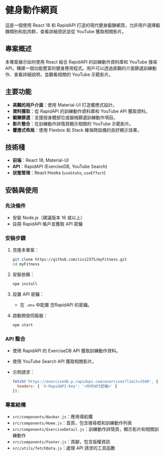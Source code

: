 # 健身動作網頁

這是一個使用 React 18 和 RapidAPI 打造的現代健身鍛鍊網頁，允許用戶選擇鍛鍊類別和肌肉群，查看詳細資訊並從 YouTube 獲取相關影片。

## 專案概述

本專案展示如何使用 React 結合 RapidAPI 的訓練動作資料庫和 YouTube 搜尋 API，構建一個功能豐富的健身應用程式。用戶可以透過直觀的介面篩選訓練動作、查看詳細說明，並觀看相關的 YouTube 示範影片。

## 主要功能

- **美觀的用戶介面**：使用 Material-UI 打造響應式設計。
- **資料獲取**：從 RapidAPI 的訓練動作資料庫和 YouTube API 獲取資料。
- **鍛鍊篩選**：支援按身體部位或器械篩選訓練動作項目。
- **影片整合**：在訓練動作詳情頁顯示相關的 YouTube 示範影片。
- **響應式佈局**：使用 Flexbox 和 Stack 確保跨設備的良好顯示效果。

## 技術棧

- **前端**：React 18, Material-UI
- **API**：RapidAPI (ExerciseDB, YouTube Search)
- **狀態管理**：React Hooks (`useState`, `useEffect`)

## 安裝與使用

### 先決條件

- 安裝 Node.js（建議版本 16 或以上）
- 註冊 RapidAPI 帳戶並獲取 API 密鑰

### 安裝步驟

1. 克隆本專案：

   ```bash
   git clone https://github.com/civi2375/myFitness.git
   cd myFitness
   ```

2. 安裝依賴：

   ```bash
   npm install
   ```

3. 設置 API 密鑰：

   - 在 `.env` 中配置 您RapidAPI 的密鑰。

4. 啟動開發伺服器：

   ```bash
   npm start
   ```

### API 整合

- 使用 RapidAPI 的 ExerciseDB API 獲取訓練動作資料。

- 使用 YouTube Search API 獲取相關影片。

- 示例請求：

  ```javascript
  fetch('https://exercisedb.p.rapidapi.com/exercises?limit=1500', {
    headers: { 'X-RapidAPI-Key': '<你的API密鑰>' }
  });
  ```

### 專案結構

- `src/components/Navbar.js`：應用導航欄
- `src/components/Home.js`：首頁，包含搜尋框和訓練動作列表
- `src/components/ExerciseDetail.js`：訓練動作詳情頁，顯示影片和相關訓練動作
- `src/components/Footer.js`：頁腳，包含版權資訊
- `src/utils/fetchData.js`：處理 API 請求的工具函數
